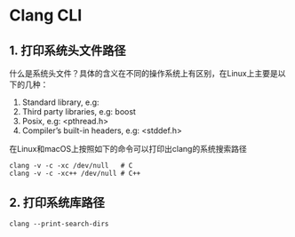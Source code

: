 # Clang CLI

## 1. 打印系统头文件路径

什么是系统头文件？具体的含义在不同的操作系统上有区别，在Linux上主要是以下的几种：

1. Standard library, e.g: <iostream>
2. Third party libraries, e.g: boost
3. Posix, e.g: <pthread.h>
4. Compiler’s built-in headers, e.g: <stddef.h>

在Linux和macOS上按照如下的命令可以打印出clang的系统搜索路径

```shell
clang -v -c -xc /dev/null   # C
clang -v -c -xc++ /dev/null # C++
```

## 2. 打印系统库路径

```shell
clang --print-search-dirs
```
